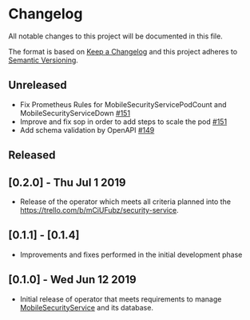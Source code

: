 # Changelog
All notable changes to this project will be documented in this file.

The format is based on [Keep a Changelog](http://keepachangelog.com/en/1.0.0/)
and this project adheres to [Semantic Versioning](http://semver.org/spec/v2.0.0.html).

## Unreleased
- Fix Prometheus Rules for MobileSecurityServicePodCount and MobileSecurityServiceDown [#151](https://github.com/aerogear/mobile-security-service-operator/pull/151)
- Improve and fix sop in order to add steps to scale the pod [#151](https://github.com/aerogear/mobile-security-service-operator/pull/151)
- Add schema validation by OpenAPI [#149](https://github.com/aerogear/mobile-security-service-operator/pull/149)

## Released 

## [0.2.0] - Thu Jul 1 2019
- Release of the operator which meets all criteria planned into the https://trello.com/b/mCiUFubz/security-service.  
 
## [0.1.1] - [0.1.4]
- Improvements and fixes performed in the initial development phase  
 
## [0.1.0] - Wed Jun 12 2019
- Initial release of operator that meets requirements to manage [MobileSecurityService](https://github.com/aerogear/mobile-security-service) and its database.
